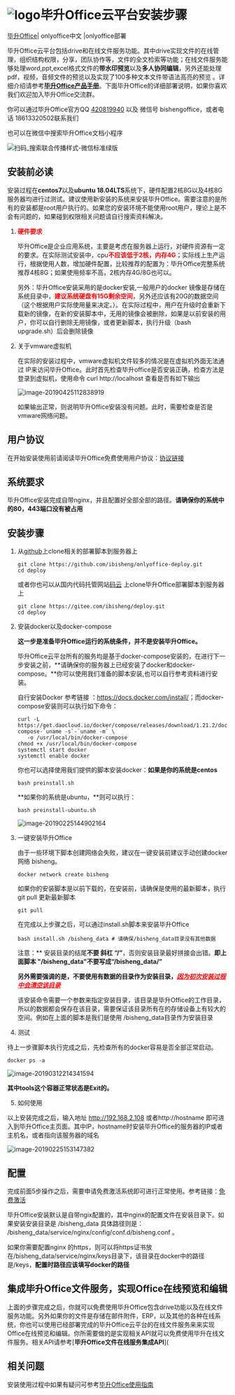 

# ![logo](https://bisheng-public.oss-cn-zhangjiakou.aliyuncs.com/resource/favicon.ico)毕升Office云平台安装步骤


[毕升Office](https://bishengoffice.com)| onlyoffice中文 |onlyoffice部署

毕升Office云平台包括drive和在线文件服务功能。其中drive实现文件的在线管理，组织结构权限，分享，团队协作等，文件的全文检索等功能；在线文件服务能够处理word,ppt,excel格式文件的**带水印预览**以及**多人协同编辑**，另外还能处理pdf，视频，音频文件的预览以及实现了100多种文本文件带语法高亮的预览 。详细介绍请参考[**毕升Office产品手册**](https://bishengoffice.com)。下面毕升Office的详细部署说明，如果你喜欢我们欢迎加入毕升Office交流群。

你可以通过毕升Office官方QQ [420819940](tencent://AddContact/?fromId=45&fromSubId=1&subcmd=all&uin=420819940&website=www.oicqzone.com) 以及 微信号 bishengoffice，或者电话 18613320502联系我们

也可以在微信中搜索毕升Office文档小程序

![扫码_搜索联合传播样式-微信标准绿版](https://bisheng-public.nodoc.cn/resource/扫码_搜索联合传播样式-微信标准绿版.png)

## 

## 安装前必读

安装过程在**centos7**以及**ubuntu 18.04LTS**系统下，硬件配置2核8G以及4核8G服务器均进行过测试。建议使用新安装的系统来安装毕升Office。需要注意的是所有的安装都是root用户执行的。如果您的安装环境不能使用root用户，理论上是不会有问题的，如果碰到权限相关问题请自行搜索资料解决。

1. <span style="color:red;font-weight:bold;">硬件要求</span>

   毕升Office是企业应用系统，主要是考虑在服务器上运行，对硬件资源有一定的要求。在实际测试安装中，cpu<span style="color:red;font-weight:bold;">不应该低于2核，内存4G</span>；实际线上生产运行，根据使用人数，增加硬件配置，比较推荐的配置为：毕升Office完整系统推荐4核8G；如果使用频率不高，2核内存4G/8G也可以。

   另外：毕升Office安装采用的是docker安装,一般用户的docker 镜像是存储在系统目录中，<span style="color:red;font-weight:bold;">建议系统硬盘有15G剩余空间</span>，另外还应该有20G的数据空间（这个根据用户实际使用量来决定。）。在实际过程中，用户在升级时会重新下载新的镜像，在新的安装脚本中，无用的镜像会被删除，如果是以前安装的用户，你可以自行删除无用镜像，或者更新脚本，执行升级（bash upgrade.sh）后会删除镜像

2. 关于vmware虚拟机

   在实际的安装过程中，vmware虚拟机文件较多的情况是在虚拟机外面无法通过 IP来访问毕升Office。此时首先检查毕升office是否安装正确，检查方法是登录到虚拟机，使用命令 curl http://localhost 查看是否有如下输出

   ![image-20190425112838919](https://bisheng-public.nodoc.cn/resource/image-20190425112838919.png)

   如果输出正常，则说明毕升Office安装没有问题。此时，需要检查是否是vmware网络问题。

## 用户协议

在开始安装使用前请阅读毕升Office免费使用用户协议：[协议链接](https://bishengoffice.com/apps/blog/posts/agreement.html)

## 系统要求

毕升Office安装完成自带nginx，并且配置好全部全部的路径。**请确保你的系统中的80，443端口没有被占用**

## 安装步骤

1. 从[github](https://github.com/ibisheng/deploy.git)上clone相关的部署脚本到服务器上

   ```shell
   git clone https://github.com/ibisheng/onlyoffice-deploy.git
   cd deploy
   ```

   或者你也可以从国内代码托管网站[码云](https://gitee.com/ibisheng) 上clone毕升Office部署脚本到服务器上

   ```
   git clone https://gitee.com/ibisheng/deploy.git
   cd deploy
   ```

2. 安装docker以及docker-compose

   **这一步是准备毕升Office运行的系统条件，并不是安装毕升Office。**

   毕升Office云平台所有的服务均是基于docker-compose安装的，在进行下一步安装之前，**请确保你的服务器上已经安装了docker和docker-compose。**你可以使用我们准备的脚本安装,也可以自行参考资料进行安装。

   自行安装Docker 参考链接 ：<https://docs.docker.com/install/>；而docker-compose安装则可以执行如下命令：

   ```shell
   curl -L https://get.daocloud.io/docker/compose/releases/download/1.21.2/docker-compose-`uname -s`-`uname -m` \
      -o /usr/local/bin/docker-compose
   chmod +x /usr/local/bin/docker-compose
   systemctl start docker
   systemctl enable docker
   ```

   你也可以选择使用我们提供的脚本安装docker：**如果是你的系统是centos**

   ```shell
   bash preinstall.sh
   ```

   **如果你的系统是ubuntu，**则可以执行：

   ```shell
   bash preinstall-ubuntu.sh
   ```

   

   ![image-20190225144902164](https://bisheng-public.oss-cn-zhangjiakou.aliyuncs.com/resource/docker-version.png)

3. 一键安装毕升Office

   由于一些环境下脚本创建网络会失败，建议在一键安装前建议手动创建docker 网络 bisheng。

   ```shell
   docker network create bisheng
   ```

   如果你的安装脚本是以前下载的，在安装前，请确保是使用的最新脚本，执行git pull 更新最新脚本

   ```shell
   git pull
   ```

   在完成以上步骤之后，可以通过install.sh脚本来安装毕升Office

   ```shell
   bash install.sh /bisheng_data # 请确保/bisheng_data目录没有其他数据
   ```

   注意：** 安装目录的结尾**不要 斜杠 “/”**，否则安装目录最好拼接会出错。**即上面脚本 "/bisheng_data"不要写成“/bisheng_data/”**

   **另外需要强调的是，不要使用有数据的目录作为安装目录，<span style="color: red;">*<u>因为初次安装过程中会清空该目录</u>*</span>**

   该安装命令需要一个参数来指定安装目录，该目录是毕升Office的工作目录，所以的数据都会保存在该目录，需要保证该目录所有在的存储设备上有较大的空间。例如在上面的脚本是我们是使用 /bisheng_data目录作为安装目录

4. 测试

待上一步骤脚本执行完成之后，先检查所有的docker容易是否全部正常启动。

```shell
docker ps -a
```

![image-20190312214341594](https://bisheng-public.oss-cn-zhangjiakou.aliyuncs.com/resource/image-20190312214341594.png)

**其中tools这个容器正常状态是Exit的。**

5. 如何使用

以上安装完成之后，输入地址 http://192.168.2.108 或者http://hostname  即可进入到毕升Office主页面。其中IP，hostname时安装毕升Office的服务器的IP或者主机名，或者指向该服务器的域名

![image-20190225153147382](https://bisheng-public.oss-cn-zhangjiakou.aliyuncs.com/resource/ibisheng.png)



## 配置

完成前面5步操作之后，需要申请免费激活系统即可进行正常使用。参考链接：[免费激活](https://bishengoffice.com/apps/blog/posts/license.html)

毕升Office安装默认是自带ngix配置的，其中nginx的配置文件在安装目录下。如果安装安装目录是 /bisheng_data 具体路径则是： /bisheng_data/service/nginx/config/conf.d/bisheng.conf 。

如果你需要配置nginx 的https，则可以将https证书放在/bisheng_data/service/nginx/keys目录下，该目录在docker中的路径是/keys，**配置时路径应该填写docker的路径**

## 集成毕升Office文件服务，实现Office在线预览和编辑

上面的步骤完成之后，你就可以免费使用毕升Office包含drive功能以及在线文件服务功能。另外如果你的文件是存储在邮件附件，ERP，以及其他的各种在线系统，你也可以使用已经部署完成的毕升Office云平台的在线文件服务来来实现Office在线预览和编辑。你所需要做的是实现相关API就可以免费使用毕升在线文件服务。相关API请参考[**毕升Office文件在线服务集成API**](
## 相关问题

安装使用过程中如果有疑问可参考[毕升Office使用指南](https://bishengoffice.com/apps/blog/posts/guide.html)
